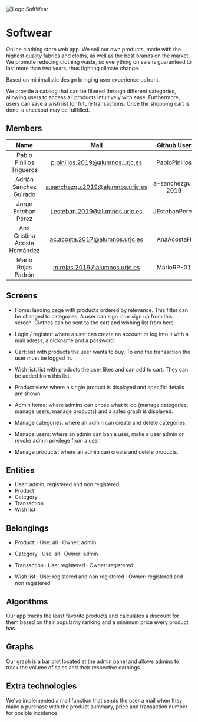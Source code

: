 ![Logo SoftWear](startbootstrap-shop-homepage-gh-pages/assets/full-logo.jpg)

# Softwear

Online clothing store web app. We sell our own products, made with the highest quality fabrics and cloths, as well as the best brands on the market. We promote reducing clothing waste, so everything on sale is guaranteed to last more than two years, thus fighting climate change.

Based on minimalistic design bringing user experience upfront.

We provide a catalog that can be filtered through different categories, allowing users to access all products intuitively with ease. Furthermore, users can save a wish list for future transactions. Once the shopping cart is done, a checkout may be fullfilled.


## Members

|            **Name**           |             **Mail**             |  **Github User** |
|:-----------------------------:|:--------------------------------:|:----------------:|
| Pablo Pinillos Trigueros      | p.pinillos.2019@alumnos.urjc.es  | PabloPinillos    |
| Adrián Sánchez Guirado        | a.sanchezgu.2019@alumnos.urjc.es | a-sanchezgu-2019 |
| Jorge Esteban Pérez           | j.esteban.2019@alumnos.urjc.es   | JEstebanPerez    |
| Ana Cristina Acosta Hernández | ac.acosta.2017@alumnos.urjc.es   | AnaAcostaH       |
| Mario Rojas Padrón            | m.rojas.2019@alumnos.urjc.es     | MarioRP-01       |


## Screens

- Home: landing page with products ordered by relevance. This filter can be changed to categories. A user can sign in or sign up from this screen. Clothes can be sent to the cart and wishing list from here.

- Login / register: where a user can create an account or log into it with a mail adress, a nickname and a password.

- Cart: list with products the user wants to buy. To end the transaction the user must be logged in.

- Wish list: list with products the user likes and can add to cart. They can be added from this list.

- Product view: where a single product is displayed and specific details are shown.

- Admin home: where admins can chose what to do (manage categories, manage users, manage products) and a sales graph is displayed.

- Manage categories: where an admin can create and delete categories.

- Manage users: where an admin can ban a user, make a user admin or revoke admin privilege from a user.

- Manage products: where an admin can create and delete products.

## Entities

- User: admin, registered and non registered.
- Product
- Category
- Transaction
- Wish list

## Belongings

- Product:
	· Use: all
	· Owner: admin

- Category
	· Use: all
	· Owner: admin

- Transaction
	· Use: registered
	· Owner: registered

- Wish list
	· Use: registered and non registered
	· Owner: registered and non registered

## Algorithms

Our app tracks the least favorite products and calculates a discount for them based on their popularity ranking and a minimum price every product has.

## Graphs

Our graph is a bar plot located at the admin panel and allows admins to track the volume of sales and their respective earnings.

## Extra technologies

We've implemented a mail function that sends the user a mail when they make a purchase with the product summary, price and transaction number for posible incidence.
